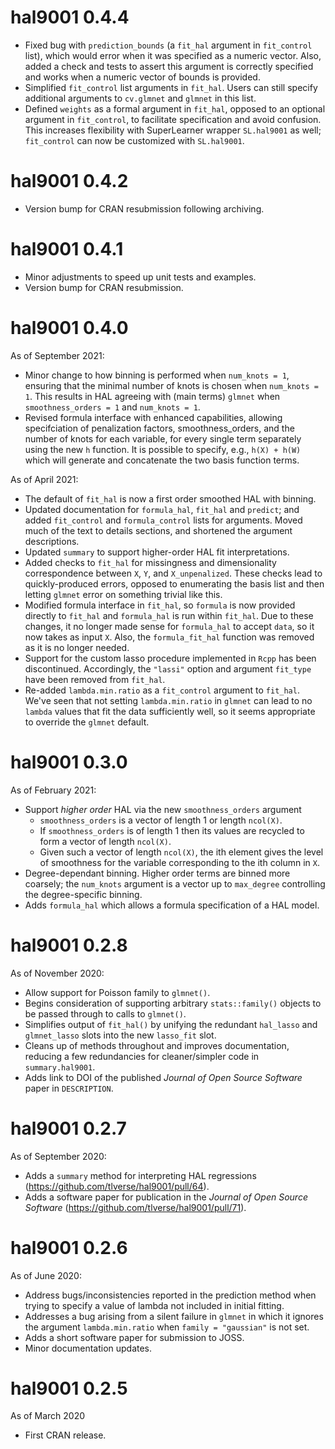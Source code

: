 # hal9001 0.4.4
* Fixed bug with `prediction_bounds` (a `fit_hal` argument in `fit_control` 
  list), which would error when it was specified as a numeric vector. Also, 
  added a check and tests to assert this argument is correctly specified and 
  works when a numeric vector of bounds is provided.
* Simplified `fit_control` list arguments in `fit_hal`. Users can still specify
  additional arguments to `cv.glmnet` and `glmnet` in this list.
* Defined `weights` as a formal argument in `fit_hal`, opposed to an optional
  argument in `fit_control`, to facilitate specification and avoid confusion. 
  This increases flexibility with SuperLearner wrapper `SL.hal9001` as well; 
  `fit_control` can now be customized with `SL.hal9001`.

# hal9001 0.4.2
* Version bump for CRAN resubmission following archiving.

# hal9001 0.4.1
* Minor adjustments to speed up unit tests and examples.
* Version bump for CRAN resubmission.

# hal9001 0.4.0

As of September 2021:
* Minor change to how binning is performed when `num_knots = 1`, ensuring that
  the minimal number of knots is chosen when `num_knots = 1`. This results in
  HAL agreeing with (main terms) `glmnet` when `smoothness_orders = 1` and
  `num_knots = 1`.
* Revised formula interface with enhanced capabilities, allowing specifciation
  of penalization factors, smoothness_orders, and the number of knots for each
  variable, for every single term separately using the new `h` function. It is
  possible to specify, e.g., `h(X) + h(W)` which will generate and concatenate
  the two basis function terms.

As of April 2021:
* The default of `fit_hal` is now a first order smoothed HAL with binning.
* Updated documentation for `formula_hal`, `fit_hal` and `predict`; and
  added `fit_control` and `formula_control` lists for arguments. Moved much of
  the text to details sections, and shortened the argument descriptions.
* Updated `summary` to support higher-order HAL fit interpretations.
* Added checks to `fit_hal` for missingness and dimensionality correspondence
  between `X`, `Y`, and `X_unpenalized`. These checks lead to quickly-produced
  errors, opposed to enumerating the basis list and then letting `glmnet` error
  on something trivial like this.
* Modified formula interface in `fit_hal`, so `formula` is now provided
  directly to `fit_hal` and `formula_hal` is run within `fit_hal`. Due to these
  changes, it no longer made sense for `formula_hal` to accept `data`, so it
  now takes as input `X`. Also, the `formula_fit_hal` function was removed as
  it is no longer needed.
* Support for the custom lasso procedure implemented in `Rcpp` has been
  discontinued. Accordingly, the `"lassi"` option and argument `fit_type` have
  been removed from `fit_hal`.
* Re-added `lambda.min.ratio` as a `fit_control` argument to `fit_hal`. We've
  seen that not setting `lambda.min.ratio` in `glmnet` can lead to no `lambda`
  values that fit the data sufficiently well, so it seems appropriate to
  override the `glmnet` default.

# hal9001 0.3.0

As of February 2021:
* Support _higher order_ HAL via the new `smoothness_orders` argument
   * `smoothness_orders` is a vector of length 1 or length `ncol(X)`.
  * If `smoothness_orders` is of length 1 then its values are recycled to form
      a vector of length `ncol(X)`.
  * Given such a vector of length `ncol(X)`, the ith element gives the level of
    smoothness for the variable corresponding to the ith column in `X`.
* Degree-dependant binning. Higher order terms are binned more coarsely; the
  `num_knots` argument is a vector up to `max_degree` controlling the
  degree-specific binning.
* Adds `formula_hal` which allows a formula specification of a HAL model.

# hal9001 0.2.8

As of November 2020:
* Allow support for Poisson family to `glmnet()`.
* Begins consideration of supporting arbitrary `stats::family()` objects to be
  passed through to calls to `glmnet()`.
* Simplifies output of `fit_hal()` by unifying the redundant `hal_lasso` and
  `glmnet_lasso` slots into the new `lasso_fit` slot.
* Cleans up of methods throughout and improves documentation, reducing a few
  redundancies for cleaner/simpler code in `summary.hal9001`.
* Adds link to DOI of the published _Journal of Open Source Software_ paper in
  `DESCRIPTION`.

# hal9001 0.2.7

As of September 2020:
* Adds a `summary` method for interpreting HAL regressions
  (https://github.com/tlverse/hal9001/pull/64).
* Adds a software paper for publication in the _Journal of Open Source
  Software_ (https://github.com/tlverse/hal9001/pull/71).

# hal9001 0.2.6

As of June 2020:
* Address bugs/inconsistencies reported in the prediction method when trying to
  specify a value of lambda not included in initial fitting.
* Addresses a bug arising from a silent failure in `glmnet` in which it ignores
  the argument `lambda.min.ratio` when `family = "gaussian"` is not set.
* Adds a short software paper for submission to JOSS.
* Minor documentation updates.

# hal9001 0.2.5

As of March 2020
* First CRAN release.
